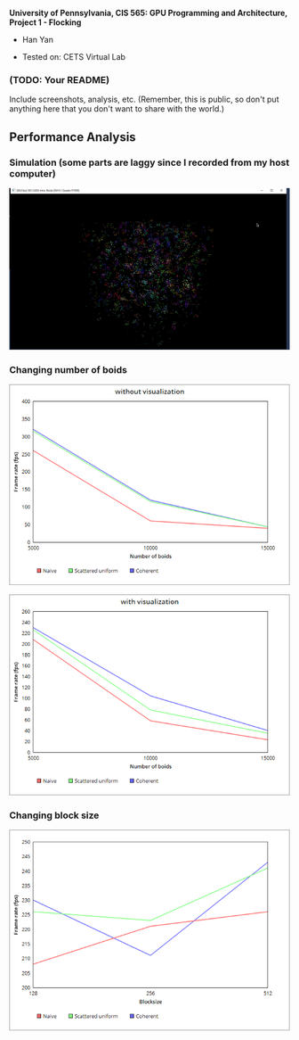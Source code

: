 **University of Pennsylvania, CIS 565: GPU Programming and Architecture,
Project 1 - Flocking**

* Han Yan

* Tested on: CETS Virtual Lab

### (TODO: Your README)

Include screenshots, analysis, etc. (Remember, this is public, so don't put
anything here that you don't want to share with the world.)

## Performance Analysis

### Simulation (some parts are laggy since I recorded from my host computer)

![](images/cap1.gif)

### Changing number of boids

![](images/project1-p1.png)

![](images/project1-p2.png)

### Changing block size

![](images/project1-p3.png)
